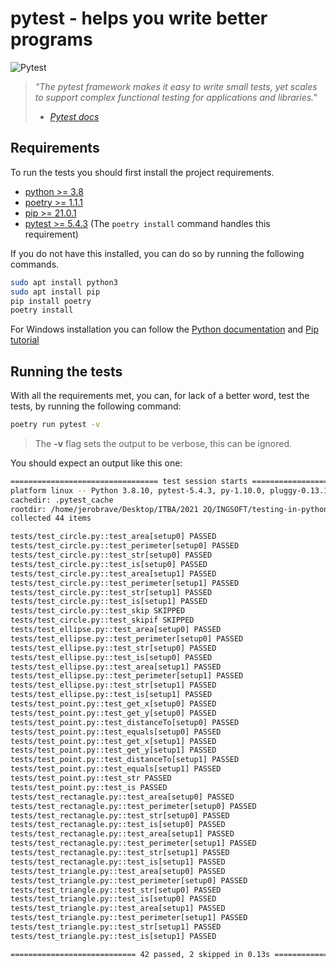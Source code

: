 # pytest - helps you write better programs

![Pytest](https://github.com/lvittor/tdd-with-python/actions/workflows/pytest.yml/badge.svg?branch=pytest)

> *"The pytest framework makes it easy to write small tests, yet scales to support complex functional testing for applications and libraries."*
> - <cite>[Pytest docs](docs.pytest.org/en/6.2.x)</cite>

## Requirements
To run the tests you should first install the project requirements.
- <a href="https://www.python.org/">python >= 3.8</a>
- <a href="https://python-poetry.org/">poetry >= 1.1.1</a>
- <a href="https://pypi.org/project/pip/">pip >= 21.0.1</a>
- <a href="https://docs.pytest.org/en/6.2.x/">pytest >= 5.4.3</a> (The `poetry install` command handles this requirement)

If you do not have this installed, you can do so by running the following commands. 

```bash
sudo apt install python3 
sudo apt install pip
pip install poetry
poetry install
```

For Windows installation you can follow the [Python documentation](https://www.python.org/downloads/) and [Pip tutorial](https://www.liquidweb.com/kb/install-pip-windows/)

## Running the tests

With all the requirements met, you can, for lack of a better word, test the tests, by running the following command:

```bash
poetry run pytest -v
```

> The **-v** flag sets the output to be verbose, this can be ignored.


You should expect an output like this one:

```bash
================================= test session starts ==================================
platform linux -- Python 3.8.10, pytest-5.4.3, py-1.10.0, pluggy-0.13.1 -- /home/jerobrave/Desktop/ITBA/2021 2Q/INGSOFT/testing-in-python/env/bin/python
cachedir: .pytest_cache
rootdir: /home/jerobrave/Desktop/ITBA/2021 2Q/INGSOFT/testing-in-python
collected 44 items                                                                     

tests/test_circle.py::test_area[setup0] PASSED                                   [  2%]
tests/test_circle.py::test_perimeter[setup0] PASSED                              [  4%]
tests/test_circle.py::test_str[setup0] PASSED                                    [  6%]
tests/test_circle.py::test_is[setup0] PASSED                                     [  9%]
tests/test_circle.py::test_area[setup1] PASSED                                   [ 11%]
tests/test_circle.py::test_perimeter[setup1] PASSED                              [ 13%]
tests/test_circle.py::test_str[setup1] PASSED                                    [ 15%]
tests/test_circle.py::test_is[setup1] PASSED                                     [ 18%]
tests/test_circle.py::test_skip SKIPPED                                          [ 20%]
tests/test_circle.py::test_skipif SKIPPED                                        [ 22%]
tests/test_ellipse.py::test_area[setup0] PASSED                                  [ 25%]
tests/test_ellipse.py::test_perimeter[setup0] PASSED                             [ 27%]
tests/test_ellipse.py::test_str[setup0] PASSED                                   [ 29%]
tests/test_ellipse.py::test_is[setup0] PASSED                                    [ 31%]
tests/test_ellipse.py::test_area[setup1] PASSED                                  [ 34%]
tests/test_ellipse.py::test_perimeter[setup1] PASSED                             [ 36%]
tests/test_ellipse.py::test_str[setup1] PASSED                                   [ 38%]
tests/test_ellipse.py::test_is[setup1] PASSED                                    [ 40%]
tests/test_point.py::test_get_x[setup0] PASSED                                   [ 43%]
tests/test_point.py::test_get_y[setup0] PASSED                                   [ 45%]
tests/test_point.py::test_distanceTo[setup0] PASSED                              [ 47%]
tests/test_point.py::test_equals[setup0] PASSED                                  [ 50%]
tests/test_point.py::test_get_x[setup1] PASSED                                   [ 52%]
tests/test_point.py::test_get_y[setup1] PASSED                                   [ 54%]
tests/test_point.py::test_distanceTo[setup1] PASSED                              [ 56%]
tests/test_point.py::test_equals[setup1] PASSED                                  [ 59%]
tests/test_point.py::test_str PASSED                                             [ 61%]
tests/test_point.py::test_is PASSED                                              [ 63%]
tests/test_rectanagle.py::test_area[setup0] PASSED                               [ 65%]
tests/test_rectanagle.py::test_perimeter[setup0] PASSED                          [ 68%]
tests/test_rectanagle.py::test_str[setup0] PASSED                                [ 70%]
tests/test_rectanagle.py::test_is[setup0] PASSED                                 [ 72%]
tests/test_rectanagle.py::test_area[setup1] PASSED                               [ 75%]
tests/test_rectanagle.py::test_perimeter[setup1] PASSED                          [ 77%]
tests/test_rectanagle.py::test_str[setup1] PASSED                                [ 79%]
tests/test_rectanagle.py::test_is[setup1] PASSED                                 [ 81%]
tests/test_triangle.py::test_area[setup0] PASSED                                 [ 84%]
tests/test_triangle.py::test_perimeter[setup0] PASSED                            [ 86%]
tests/test_triangle.py::test_str[setup0] PASSED                                  [ 88%]
tests/test_triangle.py::test_is[setup0] PASSED                                   [ 90%]
tests/test_triangle.py::test_area[setup1] PASSED                                 [ 93%]
tests/test_triangle.py::test_perimeter[setup1] PASSED                            [ 95%]
tests/test_triangle.py::test_str[setup1] PASSED                                  [ 97%]
tests/test_triangle.py::test_is[setup1] PASSED                                   [100%]

============================ 42 passed, 2 skipped in 0.13s =============================
```
